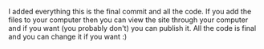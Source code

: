 I added everything this is the final commit and all the code. 
If you add the files to your computer then you can view the site through your computer and if you want (you probably don't) you can publish it.
All the code is final and you can change it if you want :) 

